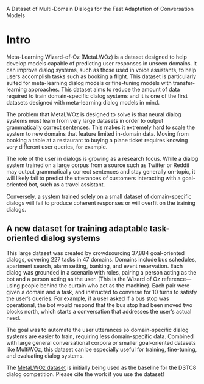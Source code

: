 A Dataset of Multi-Domain Dialogs for the Fast Adaptation of Conversation Models

# Intro
Meta-Learning Wizard-of-Oz (MetaLWOz) is a dataset designed to help develop models capable of predicting user responses in unseen domains. It can improve dialog systems, such as those used in voice assistants, to help users accomplish tasks such as booking a flight. This dataset is particularly suited for meta-learning dialog models or fine-tuning models with transfer-learning approaches. This dataset aims to reduce the amount of data required to train domain-specific dialog systems and it is one of the first datasets designed with meta-learning dialog models in mind.

The problem that MetaLWOz is designed to solve is that neural dialog systems must learn from very large datasets in order to output grammatically correct sentences. This makes it extremely hard to scale the system to new domains that feature limited in-domain data. Moving from booking a table at a restaurant to buying a plane ticket requires knowing very different user queries, for example.

The role of the user in dialogs is growing as a research focus. While a dialog system trained on a large corpus from a source such as Twitter or Reddit may output grammatically correct sentences and stay generally on-topic, it will likely fail to predict the utterances of customers interacting with a goal-oriented bot, such as a travel assistant.

Conversely, a system trained solely on a small dataset of domain-specific dialogs will fail to produce coherent responses or will overfit on the training dialogs.

## A new dataset for training adaptable task-oriented dialog systems
This large dataset was created by crowdsourcing 37,884 goal-oriented dialogs, covering 227 tasks in 47 domains. Domains include bus schedules, apartment search, alarm setting, banking, and event reservation. Each dialog was grounded in a scenario with roles, pairing a person acting as the bot and a person acting as the user. (This is the Wizard of Oz reference—using people behind the curtain who act as the machine). Each pair were given a domain and a task, and instructed to converse for 10 turns to satisfy the user’s queries. For example, if a user asked if a bus stop was operational, the bot would respond that the bus stop had been moved two blocks north, which starts a conversation that addresses the user’s actual need.

The goal was to automate the user utterances so domain-specific dialog systems are easier to train, requiring less domain-specific data. Combined with large general conversational corpora or smaller goal-oriented datasets like MultiWOz, this dataset can be especially useful for training, fine-tuning, and evaluating dialog systems.

The [MetaLWOz dataset](https://www.microsoft.com/en-us/research/project/metalwoz/) is initially being used as the baseline for the DSTC8 dialog competition. Please cite the work if you use the dataset!
